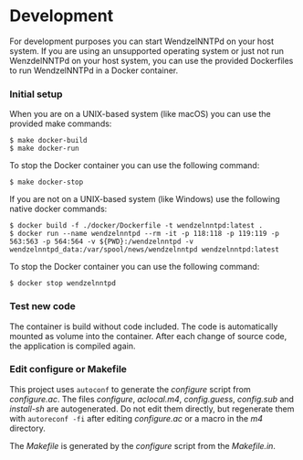 # Development

For development purposes you can start WendzelNNTPd on your host system.
If you are using an unsupported operating system or just not run
WenzdelNNTPd on your host system, you can use the provided Dockerfiles
to run WendzelNNTPd in a Docker container.

### Initial setup

When you are on a UNIX-based system (like macOS) you can use the
provided make commands:

    $ make docker-build
    $ make docker-run

To stop the Docker container you can use the following command:

    $ make docker-stop

If you are not on a UNIX-based system (like Windows) use the following
native docker commands:

    $ docker build -f ./docker/Dockerfile -t wendzelnntpd:latest .
    $ docker run --name wendzelnntpd --rm -it -p 118:118 -p 119:119 -p 563:563 -p 564:564 -v ${PWD}:/wendzelnntpd -v wendzelnntpd_data:/var/spool/news/wendzelnntpd wendzelnntpd:latest

To stop the Docker container you can use the following command:

    $ docker stop wendzelnntpd

### Test new code

The container is build without code included. The code is automatically
mounted as volume into the container. After each change of source code,
the application is compiled again.

### Edit configure or Makefile

This project uses `autoconf` to generate the *configure* script from
*configure.ac*. The files *configure*, *aclocal.m4*, *config.guess*,
*config.sub* and *install-sh* are autogenerated. Do not edit them
directly, but regenerate them with `autoreconf -fi` after editing
*configure.ac* or a macro in the *m4* directory.

The *Makefile* is generated by the *configure* script from the
*Makefile.in*.
